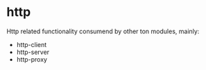 # http

Http related functionality consumend by other ton modules, mainly:

* http-client
* http-server
* http-proxy
